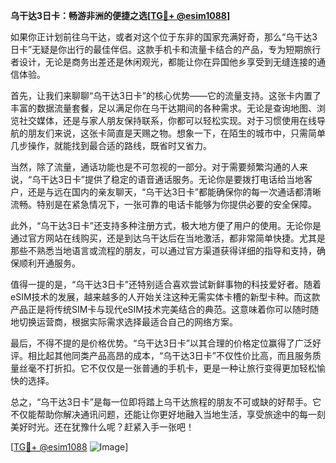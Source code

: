 **乌干达3日卡：畅游非洲的便捷之选[[TG💪+ @esim1088](https://t.me/s/esim1088)]**

如果你正计划前往乌干达，或者对这个位于东非的国家充满好奇，那么“乌干达3日卡”无疑是你出行的最佳伴侣。这款手机卡和流量卡结合的产品，专为短期旅行者设计，无论是商务出差还是休闲观光，都能让你在异国他乡享受到无缝连接的通信体验。

首先，让我们来聊聊“乌干达3日卡”的核心优势——它的流量支持。这张卡内置了丰富的数据流量套餐，足以满足你在乌干达期间的各种需求。无论是查询地图、浏览社交媒体，还是与家人朋友保持联系，你都可以轻松实现。对于习惯使用在线导航的朋友们来说，这张卡简直是天赐之物。想象一下，在陌生的城市中，只需简单几步操作，就能找到最合适的路线，既省时又省力。

当然，除了流量，通话功能也是不可忽视的一部分。对于需要频繁沟通的人来说，“乌干达3日卡”提供了稳定的语音通话服务。无论你是要拨打电话给当地客户，还是与远在国内的亲友聊天，“乌干达3日卡”都能确保你的每一次通话都清晰流畅。特别是在紧急情况下，一张可靠的电话卡能够为你提供必要的安全保障。

此外，“乌干达3日卡”还支持多种注册方式，极大地方便了用户的使用。无论你是通过官方网站在线购买，还是到达乌干达后在当地激活，都非常简单快捷。尤其是那些不熟悉当地语言或流程的朋友，可以通过官方渠道获得详细的指导和支持，确保顺利开通服务。

值得一提的是，“乌干达3日卡”还特别适合喜欢尝试新鲜事物的科技爱好者。随着eSIM技术的发展，越来越多的人开始关注这种无需实体卡槽的新型卡种。而这款产品正是将传统SIM卡与现代eSIM技术完美结合的典范。这意味着你可以随时随地切换运营商，根据实际需求选择最适合自己的网络方案。

最后，不得不提的是价格优势。“乌干达3日卡”以其合理的价格定位赢得了广泛好评。相比起其他同类产品高昂的成本，“乌干达3日卡”不仅性价比高，而且服务质量丝毫不打折扣。它不仅仅是一张普通的手机卡，更是一种让旅行变得更加轻松愉快的选择。

总之，“乌干达3日卡”是每一位即将踏上乌干达旅程的朋友不可或缺的好帮手。它不仅能帮助你解决通讯问题，还能让你更好地融入当地生活，享受旅途中的每一刻美好时光。还在犹豫什么呢？赶紧入手一张吧！

[[TG💪+ @esim1088](https://t.me/s/esim1088) ![Image](https://i.postimg.cc/4NQfJmqS/Snipaste-2025-05-13-00-14-12.png)]
